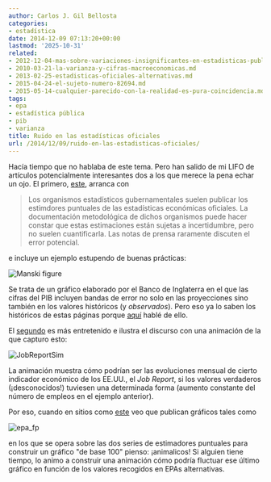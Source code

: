 ```yaml
---
author: Carlos J. Gil Bellosta
categories:
- estadística
date: 2014-12-09 07:13:20+00:00
lastmod: '2025-10-31'
related:
- 2012-12-04-mas-sobre-variaciones-insignificantes-en-estadisticas-publicas.md
- 2010-03-21-la-varianza-y-cifras-macroeconomicas.md
- 2013-02-25-estadisticas-oficiales-alternativas.md
- 2015-04-24-el-sujeto-numero-82694.md
- 2015-05-14-cualquier-parecido-con-la-realidad-es-pura-coincidencia.md
tags:
- epa
- estadística pública
- pib
- varianza
title: Ruido en las estadísticas oficiales
url: /2014/12/09/ruido-en-las-estadisticas-oficiales/
---
```


Hacía tiempo que no hablaba de este tema. Pero han salido de mi LIFO de artículos potencialmente interesantes dos a los que merece la pena echar un ojo. El primero, [este](http://www.voxeu.org/article/uncertainty-official-statistics), arranca con

> Los organismos estadísticos gubernamentales suelen publicar los estimdores puntuales de las estadísticas económicas oficiales. La documentación metodológica de dichos organismos puede hacer constar que estas estimaciones están sujetas a incertidumbre, pero no suelen cuantificarla. Las notas de prensa raramente discuten el error potencial.

e incluye un ejemplo estupendo de buenas prácticas:

![Manski figure](/wp-uploads/2014/12/Manski_figure1.png#center)

Se trata de un gráfico elaborado por el Banco de Inglaterra en el que las cifras del PIB incluyen bandas de error no solo en las proyecciones sino también en los valores históricos (y _observados_). Pero eso ya lo saben los históricos de estas páginas porque [aquí](https://datanalytics.com/2010/05/07/hemos-salido-de-la-recesion-queremos-nuestros-intervalos-de-confianza/) hablé de ello.

El [segundo](http://www.nytimes.com/2014/05/02/upshot/how-not-to-be-misled-by-the-jobs-report.html) es más entretenido e ilustra el discurso con una animación de la que capturo esto:

![JobReportSim](/wp-uploads/2014/12/JobReportSim.png#center)

La animación muestra cómo podrían ser las evoluciones mensual de cierto indicador económico de los EE.UU., el _Job Report_, si los valores verdaderos (¡desconocidos!) tuviesen una determinada forma (aumento constante del número de empleos en el ejemplo anterior).

Por eso, cuando en sitios como [este](http://nadaesgratis.es/?p=40846) veo que publican gráficos tales como

![epa_fp](/wp-uploads/2014/12/epa_fp.png#center)

en los que se opera sobre las dos series de estimadores puntuales para construir un gráfico "de base 100" pienso: ¡animalicos! Si alguien tiene tiempo, lo animo a construir una animación cómo podría fluctuar ese último gráfico en función de los valores recogidos en EPAs alternativas.
